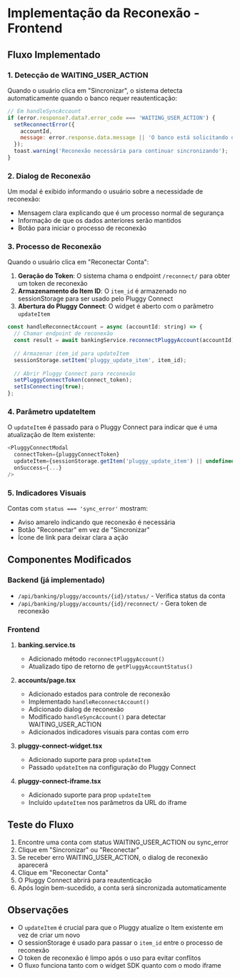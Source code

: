 # Implementação da Reconexão - Frontend

## Fluxo Implementado

### 1. Detecção de WAITING_USER_ACTION

Quando o usuário clica em "Sincronizar", o sistema detecta automaticamente quando o banco requer reautenticação:

```javascript
// Em handleSyncAccount
if (error.response?.data?.error_code === 'WAITING_USER_ACTION') {
  setReconnectError({
    accountId,
    message: error.response.data.message || 'O banco está solicitando que você faça login novamente.'
  });
  toast.warning('Reconexão necessária para continuar sincronizando');
}
```

### 2. Dialog de Reconexão

Um modal é exibido informando o usuário sobre a necessidade de reconexão:

- Mensagem clara explicando que é um processo normal de segurança
- Informação de que os dados anteriores serão mantidos
- Botão para iniciar o processo de reconexão

### 3. Processo de Reconexão

Quando o usuário clica em "Reconectar Conta":

1. **Geração do Token**: O sistema chama o endpoint `/reconnect/` para obter um token de reconexão
2. **Armazenamento do Item ID**: O `item_id` é armazenado no sessionStorage para ser usado pelo Pluggy Connect
3. **Abertura do Pluggy Connect**: O widget é aberto com o parâmetro `updateItem`

```javascript
const handleReconnectAccount = async (accountId: string) => {
  // Chamar endpoint de reconexão
  const result = await bankingService.reconnectPluggyAccount(accountId);
  
  // Armazenar item_id para updateItem
  sessionStorage.setItem('pluggy_update_item', item_id);
  
  // Abrir Pluggy Connect para reconexão
  setPluggyConnectToken(connect_token);
  setIsConnecting(true);
};
```

### 4. Parâmetro updateItem

O `updateItem` é passado para o Pluggy Connect para indicar que é uma atualização de Item existente:

```javascript
<PluggyConnectModal
  connectToken={pluggyConnectToken}
  updateItem={sessionStorage.getItem('pluggy_update_item') || undefined}
  onSuccess={...}
/>
```

### 5. Indicadores Visuais

Contas com `status === 'sync_error'` mostram:

- Aviso amarelo indicando que reconexão é necessária
- Botão "Reconectar" em vez de "Sincronizar"
- Ícone de link para deixar clara a ação

## Componentes Modificados

### Backend (já implementado)
- `/api/banking/pluggy/accounts/{id}/status/` - Verifica status da conta
- `/api/banking/pluggy/accounts/{id}/reconnect/` - Gera token de reconexão

### Frontend
1. **banking.service.ts**
   - Adicionado método `reconnectPluggyAccount()`
   - Atualizado tipo de retorno de `getPluggyAccountStatus()`

2. **accounts/page.tsx**
   - Adicionado estados para controle de reconexão
   - Implementado `handleReconnectAccount()`
   - Adicionado dialog de reconexão
   - Modificado `handleSyncAccount()` para detectar WAITING_USER_ACTION
   - Adicionados indicadores visuais para contas com erro

3. **pluggy-connect-widget.tsx**
   - Adicionado suporte para prop `updateItem`
   - Passado `updateItem` na configuração do Pluggy Connect

4. **pluggy-connect-iframe.tsx**
   - Adicionado suporte para prop `updateItem`
   - Incluído `updateItem` nos parâmetros da URL do iframe

## Teste do Fluxo

1. Encontre uma conta com status WAITING_USER_ACTION ou sync_error
2. Clique em "Sincronizar" ou "Reconectar"
3. Se receber erro WAITING_USER_ACTION, o dialog de reconexão aparecerá
4. Clique em "Reconectar Conta"
5. O Pluggy Connect abrirá para reautenticação
6. Após login bem-sucedido, a conta será sincronizada automaticamente

## Observações

- O `updateItem` é crucial para que o Pluggy atualize o Item existente em vez de criar um novo
- O sessionStorage é usado para passar o `item_id` entre o processo de reconexão
- O token de reconexão é limpo após o uso para evitar conflitos
- O fluxo funciona tanto com o widget SDK quanto com o modo iframe
